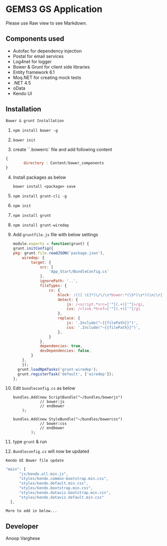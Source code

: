 GEMS3 GS Application
=============

Please use Raw view to see Markdown.


Components used
-------

* Autofac for dependency injection
* Postal for email services
* Log4net for logger
* Bower & Grunt for client side libraries
* Entity framework 6.1
* Moq.NET for creating mock tests
* .NET 4.5
* oData
* Kendo UI

Installation
-----------

```
Bower & grunt Installation
```

1. 	`npm install bower -g`
2. 	`bower init`

3. create ``.bowerrc` file and add following content

```javascript
{
		directory : Content/bower_components
}
```
4. Install packages as below

	`bower install <package> save`

5. `npm install grunt-cli -g`

6. `npm init`

7. `npm install grunt`

8. `npm install grunt-wiredep`

9. Add `gruntfile.js` file with below settings

	```javascript
	module.exports = function(grunt) {
	grunt.initConfig({
	pkg: grunt.file.readJSON('package.json'),
		wiredep: {
			target: {
				src: [
					'App_Start/BundleConfig.cs'
				],
				ignorePath: '..',
				fileTypes: {
					cs: {
						block: /(([ \t]*)\/\/\s*bower:*(\S*)\s*)(\n|\r|.)*?(\/\/\s*endbower\s*)/gi,
						detect: {
							js: /<script.*src=['"](.+)['"]>/gi,
							css: /<link.*href=['"](.+)['"]/gi
						},
						replace: {
							js: '.Include("~{{filePath}}")',
							css: '.Include("~{{filePath}}")',
						},
					}
				},
				dependencies: true,
				devDependencies: false,
			}
		},
	    });
	  grunt.loadNpmTasks('grunt-wiredep');
	  grunt.registerTask('default', ['wiredep']);
	};
	```
10. Edit `bundleconfig.cs` as below

		bundles.Add(new ScriptBundle("~/bundles/bowerjs")
	                // bower:js
	                // endbower
	        );

		bundles.Add(new StyleBundle("~/bundles/bowercss")
	                // bower:css
	                // endbower
                );

11. type `grunt` & run

12. `Bundleconfig.cs` will now be updated

```
Kendo UI Bower file update
```

```javascript
"main": [
      "js/kendo.all.min.js",
      "styles/kendo.common-bootstrap.min.css",
      "styles/kendo.default.min.css",
      "styles/kendo.bootstrap.min.css",
      "styles/kendo.dataviz.bootstrap.min.css",
      "styles/kendo.dataviz.default.min.css"
  ],
```

```
More to add in below...
```
Developer
------------

Anoop Varghese
